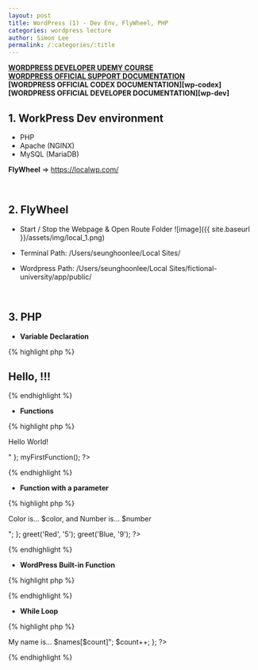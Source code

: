 ```yaml
---
layout: post
title: WordPress (1) - Dev Env, FlyWheel, PHP
categories: wordpress lecture
author: Simon Lee
permalink: /:categories/:title
---
```


<strong>[WORDPRESS DEVELOPER UDEMY COURSE][wp-udemy]</strong>  
<strong>[WORDPRESS OFFICIAL SUPPORT DOCUMENTATION][wp-support]</strong>  
<strong>[WORDPRESS OFFICIAL CODEX DOCUMENTATION][wp-codex]</strong>  
<strong>[WORDPRESS OFFICIAL DEVELOPER DOCUMENTATION][wp-dev]</strong>

## 1. WorkPress Dev environment

- PHP
- Apache (NGINX)
- MySQL (MariaDB)

<strong>FlyWheel</strong> => https://localwp.com/

<br>

## 2. FlyWheel

- Start / Stop the Webpage & Open Route Folder
  ![image]({{ site.baseurl }}/assets/img/local_1.png)

- Terminal Path: /Users/seunghoonlee/Local Sites/
- Wordpress Path: /Users/seunghoonlee/Local Sites/fictional-university/app/public/

<br>

## 3. PHP

- <strong>Variable Declaration</strong>

{% highlight php %}

<?php $myname = 'Simon'; ?>
<h2>Hello, <?php echo $myname ?> !!!</h2>

{% endhighlight %}

- <strong>Functions</strong>

{% highlight php %}

<?php
function myFirstFunction() {
    echo "<p>Hello World!</p>"
};
myFirstFunction();
?>

{% endhighlight %}

- <strong>Function with a parameter</strong>

{% highlight php %}

<?php
    function greet($color, $number) {
        echo "<p>Color is... $color, and Number is... $number</p>";
    };

    greet('Red', '5');
    greet('Blue, '9');
?>

{% endhighlight %}

- <strong>WordPress Built-in Function</strong>

{% highlight php %}

<?php bloginfo('name'); ?>
<?php bloginfo('description'); ?>

{% endhighlight %}

- <strong>While Loop</strong>

{% highlight php %}

<?php 
$names = array('Simon', 'Rainie', 'Daniel'); 
$count = 0;
while($count < count($names)) {
    echo "<li>My name is... $names[$count]</li>";
    $count++;
};
?>

{% endhighlight %}

<br>
<br>
<br>

[wp-udemy]: https://www.udemy.com/course/become-a-wordpress-developer-php-javascript/learn/lecture/6896262?start=0#overview
[wp-support]: https://wordpress.org/support/
